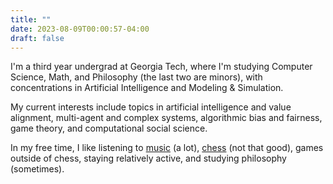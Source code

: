 ```yaml
---
title: ""
date: 2023-08-09T00:00:57-04:00
draft: false
---
```

I'm a third year undergrad at Georgia Tech, where I'm studying Computer Science, Math, and Philosophy (the last two are minors), with concentrations in Artificial Intelligence and Modeling & Simulation.

My current interests include topics in artificial intelligence and value alignment, multi-agent and complex systems, algorithmic bias and fairness, game theory, and computational social science.

In my free time, I like listening to [music](https://1001albumsgenerator.com/shares/66e2590579338f0c0391913f) (a lot), [chess](https://www.chess.com/member/juliusdcreator) (not that good), games outside of chess, staying relatively active, and studying philosophy (sometimes).
